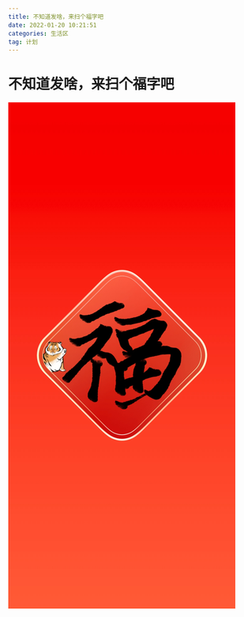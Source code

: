 ```yaml
---
title: 不知道发啥，来扫个福字吧
date: 2022-01-20 10:21:51
categories: 生活区
tag: 计划
---
```


# 不知道发啥，来扫个福字吧

![写了个福字](/medias/fu.jpg)